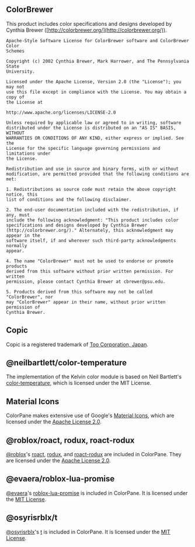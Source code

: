 ## ColorBrewer

This product includes color specifications and designs developed by Cynthia Brewer ([http://colorbrewer.org/](http://colorbrewer.org/)).

```
Apache-Style Software License for ColorBrewer software and ColorBrewer Color
Schemes

Copyright (c) 2002 Cynthia Brewer, Mark Harrower, and The Pennsylvania State
University.

Licensed under the Apache License, Version 2.0 (the "License"); you may not
use this file except in compliance with the License. You may obtain a copy of
the License at

http://www.apache.org/licenses/LICENSE-2.0

Unless required by applicable law or agreed to in writing, software
distributed under the License is distributed on an "AS IS" BASIS, WITHOUT
WARRANTIES OR CONDITIONS OF ANY KIND, either express or implied. See the
License for the specific language governing permissions and limitations under
the License.

Redistribution and use in source and binary forms, with or without
modification, are permitted provided that the following conditions are met:

1. Redistributions as source code must retain the above copyright notice, this
list of conditions and the following disclaimer.

2. The end-user documentation included with the redistribution, if any, must
include the following acknowledgment: "This product includes color
specifications and designs developed by Cynthia Brewer
(http://colorbrewer.org/)." Alternately, this acknowledgment may appear in the
software itself, if and wherever such third-party acknowledgments normally
appear.

4. The name "ColorBrewer" must not be used to endorse or promote products
derived from this software without prior written permission. For written
permission, please contact Cynthia Brewer at cbrewer@psu.edu.

5. Products derived from this software may not be called "ColorBrewer", nor
may "ColorBrewer" appear in their name, without prior written permission of
Cynthia Brewer.
```

## Copic

Copic is a registered trademark of [Too Corporation, Japan](https://www.toomarker.co.jp/en).

## @neilbartlett/color-temperature

The implementation of the Kelvin color module is based on Neil Bartlett's [color-temperature](https://github.com/neilbartlett/color-temperature), which is licensed under the MIT License.

## Material Icons

ColorPane makes extensive use of Google's [Material Icons](https://fonts.google.com/icons), which are licensed under the [Apache License 2.0](https://www.apache.org/licenses/LICENSE-2.0.html).

## @roblox/roact, rodux, roact-rodux

[@roblox](https://github.com/Roblox)'s [roact](https://github.com/Roblox/roact), [rodux](https://github.com/Roblox/rodux), and [roact-rodux](https://github.com/Roblox/roact-rodux) are included in ColorPane. They are licensed under the [Apache License 2.0](https://www.apache.org/licenses/LICENSE-2.0.html).

## @evaera/roblox-lua-promise

[@evaera](https://github.com/evaera)'s [roblox-lua-promise](https://github.com/evaera/roblox-lua-promise) is included in ColorPane. It is licensed under the [MIT License](https://github.com/evaera/roblox-lua-promise/blob/master/LICENSE).

## @osyrisrblx/t

[@osyrisrblx](https://github.com/osyrisrblx)'s [t](https://github.com/osyrisrblx/t) is included in ColorPane. It is licensed under the [MIT License](https://github.com/osyrisrblx/t/blob/master/LICENSE).
